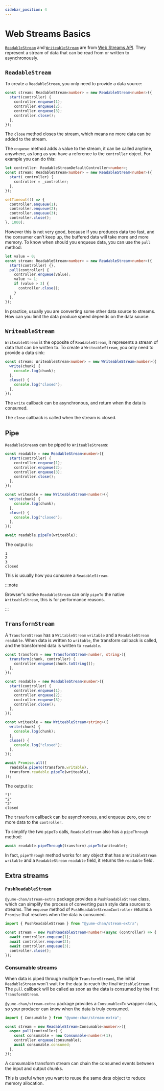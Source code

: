 ```yaml
---
sidebar_position: 4
---
```


# Web Streams Basics

[`ReadableStream`](https://developer.mozilla.org/en-US/docs/Web/API/ReadableStream) and [`WriteableStream`](https://developer.mozilla.org/en-US/docs/Web/API/WritableStream) are from [Web Streams API](https://developer.mozilla.org/en-US/docs/Web/API/Streams_API). They represent a stream of data that can be read from or written to asynchronously.

## `ReadableStream`

To create a `ReadableStream`, you only need to provide a data source:

```ts transpile
const stream: ReadableStream<number> = new ReadableStream<number>({
  start(controller) {
    controller.enqueue(1);
    controller.enqueue(2);
    controller.enqueue(3);
    controller.close();
  },
});
```

The `close` method closes the stream, which means no more data can be added to the stream.

The `enqueue` method adds a value to the stream, it can be called anytime, anywhere, as long as you have a reference to the `controller` object. For example you can do this:

```ts transpile
let controller: ReadableStreamDefaultController<number>;
const stream: ReadableStream<number> = new ReadableStream<number>({
  start(_controller) {
    controller = _controller;
  },
});

setTimeout(() => {
  controller.enqueue(1);
  controller.enqueue(2);
  controller.enqueue(3);
  controller.close();
}, 1000);
```

However this is not very good, because if you produces data too fast, and the consumer can't keep up, the buffered data will take more and more memory. To know when should you enqueue data, you can use the `pull` method:

```ts transpile
let value = 0;
const stream: ReadableStream<number> = new ReadableStream<number>({
  start(controller) {},
  pull(controller) {
    controller.enqueue(value);
    value += 1;
    if (value > 3) {
      controller.close();
    }
  },
});
```

In practice, usually you are converting some other data source to streams. How can you limit the data produce speed depends on the data source.

## `WriteableStream`

`WriteableStream` is the opposite of `ReadableStream`, it represents a stream of data that can be written to. To create a `WriteableStream`, you only need to provide a data sink:

```ts transpile
const stream: WriteableStream<number> = new WriteableStream<number>({
  write(chunk) {
    console.log(chunk);
  },
  close() {
    console.log("closed");
  },
});
```

The `write` callback can be asynchronous, and return when the data is consumed.

The `close` callback is called when the stream is closed.

## Pipe

`ReadableStream`s can be piped to `WriteableStream`s:

```ts transpile
const readable = new ReadableStream<number>({
  start(controller) {
    controller.enqueue(1);
    controller.enqueue(2);
    controller.enqueue(3);
    controller.close();
  },
});

const writeable = new WriteableStream<number>({
  write(chunk) {
    console.log(chunk);
  },
  close() {
    console.log("closed");
  },
});

await readable.pipeTo(writeable);
```

The output is:

```
1
2
3
closed
```

This is usually how you consume a `ReadableStream`.

:::note

Browser's native `ReadableStream` can only `pipeTo` the native `WriteableStream`, this is for performance reasons.

:::

## `TransformStream`

A `TransformStream` has a `WritableStream` `writable` and a `ReadableStream` `readable`. When data is written to `writable`, the transform callback is called, and the transformed data is written to `readable`.

```ts transpile
const transform = new TransformStream<number, string>({
  transform(chunk, controller) {
    controller.enqueue(chunk.toString());
  },
});

const readable = new ReadableStream<number>({
  start(controller) {
    controller.enqueue(1);
    controller.enqueue(2);
    controller.enqueue(3);
    controller.close();
  },
});

const writeable = new WriteableStream<string>({
  write(chunk) {
    console.log(chunk);
  },
  close() {
    console.log("closed");
  },
});

await Promise.all([
  readable.pipeTo(transform.writable),
  transform.readable.pipeTo(writeable),
]);
```

The output is:

```
"1"
"2"
"3"
closed
```

The `transform` callback can be asynchronous, and enqueue zero, one or more data to the `controller`.

To simplify the two `pipeTo` calls, `ReadableStream` also has a `pipeThrough` method:

```ts transpile
await readable.pipeThrough(transform).pipeTo(writeable);
```

In fact, `pipeThrough` method works for any object that has a `WritableStream` `writable` and a `ReadableStream` `readable` field, it returns the `readable` field.

## Extra streams

### `PushReadableStream`

`@yume-chan/stream-extra` package provides a `PushReadableStream` class, which can simplify the process of converting push style data sources to streams. The `enqueue` method of `PushReadableStreamController` returns a `Promise` that resolves when the data is consumed.

```ts transpile
import { PushReadableStream } from "@yume-chan/stream-extra";

const stream = new PushReadableStream<number>(async (controller) => {
  await controller.enqueue(1);
  await controller.enqueue(2);
  await controller.enqueue(3);
  controller.close();
});
```

### Consumable streams

When data is piped through multiple `TransformStream`s, the initial `ReadableStream` won't wait for the data to reach the final `WritableStream`. The `pull` callback will be called as soon as the data is consumed by the first `TransformStream`.

`@yume-chan/stream-extra` package provides a `Consumable<T>` wrapper class, so your producer can know when the data is truly consumed.

```ts transpile
import { Consumable } from "@yume-chan/stream-extra";

const stream = new ReadableStream<Consumable<number>>({
  async pull(controller) {
    const consumable = new Consumable<number>(1);
    controller.enqueue(consumable);
    await consumable.consumed;
  },
});
```

A consumable transform stream can chain the consumed events between the input and output chunks.

This is useful when you want to reuse the same data object to reduce memory allocation.

